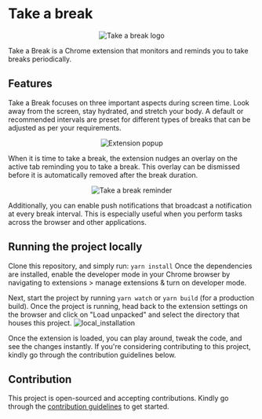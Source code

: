 # Take a break

<p align="center" width="100%">
	<img src="https://github.com/prajwalkulkarni/take-a-break/assets/22348265/99b74373-8a51-4d74-ac51-7e35403abaaf" alt="Take a break logo" />
</p>
Take a Break is a Chrome extension that monitors and reminds you to take breaks periodically.

## Features

Take a Break focuses on three important aspects during screen time. Look away from the screen, stay hydrated, and stretch your body. A default or recommended intervals are preset for different types of breaks that can be adjusted as per your requirements.

<p align="center" width="100%">
	<img src="https://github.com/prajwalkulkarni/take-a-break/assets/22348265/46ff926f-7aa6-4cb1-a567-bff69bbca66d" alt="Extension popup"/>
</p>
When it is time to take a break, the extension nudges an overlay on the active tab reminding you to take a break.
This overlay can be dismissed before it is automatically removed after the break duration.
<p align="center" width="100%">
	<img src="https://github.com/prajwalkulkarni/take-a-break/assets/22348265/134b5dc2-85bc-499d-9d2c-7c8659192eb5" alt="Take a break reminder" />
</p>
Additionally, you can enable push notifications that broadcast a notification at every break interval. This is especially useful when you perform tasks across the browser and other applications.

## Running the project locally

Clone this repository, and simply run:
`yarn install`
Once the dependencies are installed, enable the developer mode in your Chrome browser by navigating to extensions > manage extensions & turn on developer mode.

Next, start the project by running `yarn watch` or `yarn build` (for a production build). Once the project is running, head back to the extension settings on the browser and click on "Load unpacked" and select the directory that houses this project.
![local_installation](https://github.com/prajwalkulkarni/take-a-break/assets/22348265/69cb3243-9a90-4198-94b6-bb1b8bf20942)

Once the extension is loaded, you can play around, tweak the code, and see the changes instantly. If you're considering contributing to this project, kindly go through the contribution guidelines below.

## Contribution

This project is open-sourced and accepting contributions. Kindly go through the [contribution guidelines](CONTRIBUTING.md) to get started.
